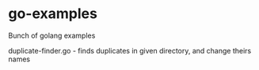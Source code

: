 go-examples
===========

Bunch of golang examples

duplicate-finder.go - finds duplicates in given directory, and change theirs names
